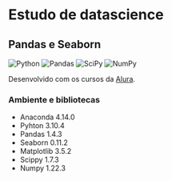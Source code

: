 # Estudo de datascience
## Pandas e Seaborn
![Python](https://img.shields.io/badge/python-3670A0?style=for-the-badge&logo=python&logoColor=ffdd54)
![Pandas](https://img.shields.io/badge/pandas-%23150458.svg?style=for-the-badge&logo=pandas&logoColor=white)
![SciPy](https://img.shields.io/badge/SciPy-%230C55A5.svg?style=for-the-badge&logo=scipy&logoColor=%white)
![NumPy](https://img.shields.io/badge/numpy-%23013243.svg?style=for-the-badge&logo=numpy&logoColor=white)

Desenvolvido com os cursos da [Alura](https://www.alura.com.br/).

### Ambiente e bibliotecas
- Anaconda 4.14.0
- Pyhton 3.10.4
- Pandas 1.4.3
- Seaborn 0.11.2
- Matplotlib 3.5.2
- Scippy  1.7.3
- Numpy 1.22.3
